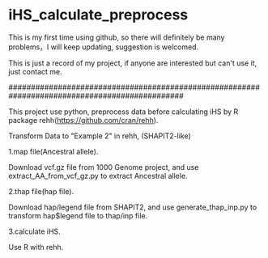 # iHS_calculate_preprocess
This is my first time using github, so there will definitely be many problems，I will keep updating, suggestion is welcomed.

This is just a record of my project, if anyone are interested but can't use it, just contact me.

###############################################################################################

This project use python, preprocess data before calculating iHS by R package rehh(https://github.com/cran/rehh).

Transform Data to "Example 2" in rehh, (SHAPIT2-like)

1.map file(Ancestral allele).

  Download vcf.gz file from 1000 Genome project, and use extract_AA_from_vcf_gz.py to extract Ancestral allele.

2.thap file(hap file).

  Download hap/legend file from SHAPIT2, and use generate_thap_inp.py to transform hap$legend file to thap/inp file.

3.calculate iHS.

  Use R with rehh.
